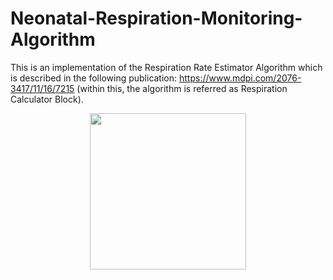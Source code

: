# Neonatal-Respiration-Monitoring-Algorithm

This is an implementation of the Respiration Rate Estimator Algorithm which is described in the following publication: https://www.mdpi.com/2076-3417/11/16/7215 (within this, the algorithm is referred as Respiration Calculator Block).

<p align="center">
<img src="https://imgur.com/c2ArnGf" width="250">
</p>
